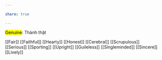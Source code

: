 ---  
share: true  
---  
<mark class="hltr-celeste">Genuine</mark>: Thành thật  
[[Fair]] [[Faithful]] [[Hearty]] [[Honest]] [[Cerebral]] [[Scrupulous]] [[Serious]] [[Sporting]] [[Upright]] [[Guileless]] [[Singleminded]] [[Sincere]] [[Lively]]